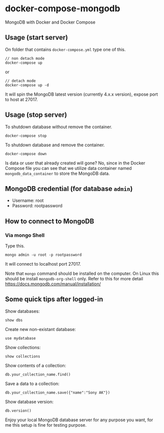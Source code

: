 # docker-compose-mongodb
MongoDB with Docker and Docker Compose

## Usage (start server)

On folder that contains `docker-compose.yml` type one of this.

```
// non detach mode
docker-compose up
```
or
```
// detach mode
docker-compose up -d
```

It will spin the MongoDB latest version (currently 4.x.x version), expose port to host at 27017.

## Usage (stop server)

To shutdown database without remove the container.

```
docker-compose stop
```

To shutdown database and remove the container.
```
docker-compose down
```

Is data or user that already created will gone? No, since in the Docker Compose file you can see that we utilize data container named `mongodb_data_container` to store the MongoDB data.

## MongoDB credential (for database `admin`)

- Username: root
- Password: rootpassword

## How to connect to MongoDB

### Via mongo Shell

Type this.

```
mongo admin -u root -p rootpassword
```

It will connect to localhost port 27017.

Note that `mongo` command should be installed on the computer. On Linux this should be install `mongodb-org-shell` only. Refer to this for more detail https://docs.mongodb.com/manual/installation/

## Some quick tips after logged-in

Show databases:
```
show dbs
```

Create new non-existant database:
```
use mydatabase
```

Show collections:
```
show collections
```

Show contents of a collection:
```
db.your_collection_name.find()
```

Save a data to a collection:
```
db.your_collection_name.save({"name":"Sony AK"})
```

Show database version:
```
db.version()
```

Enjoy your local MongoDB database server for any purpose you want, for me this setup is fine for testing purpose.